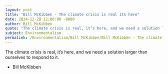 ```yaml
---
layout: post
title: "Bill McKibben - The climate crisis is real its here"
date: 2024-12-28 12:00:00 -0000
author: Bill McKibben
quote: "The climate crisis is real, it’s here, and we need a solution larger than ourselves to respond to it."
subject: Environmentalism
permalink: /Environmentalism/Bill McKibben/Bill McKibben - The climate crisis is real its here
---
```


The climate crisis is real, it’s here, and we need a solution larger than ourselves to respond to it.

- Bill McKibben
